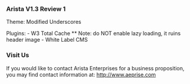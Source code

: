 ### Arista V1.3 Review 1

Theme: Modified Underscores

Plugins:
	- W3 Total Cache
		** Note: do NOT enable lazy loading, it ruins header image
	- White Label CMS

### Visit Us

If you would like to contact Arista Enterprises for a business proposition, you may find contact information at: http://www.aeprise.com
